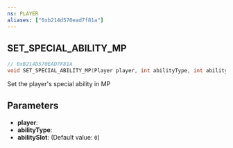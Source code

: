 ```yaml
---
ns: PLAYER
aliases: ["0xb214d570ead7f81a"]
---
```

## SET_SPECIAL_ABILITY_MP

```c
// 0xB214D570EAD7F81A
void SET_SPECIAL_ABILITY_MP(Player player, int abilityType, int abilitySlot);
```

Set the player's special ability in MP


## Parameters
* **player**: 
* **abilityType**: 
* **abilitySlot**: (Default value: `0`)
